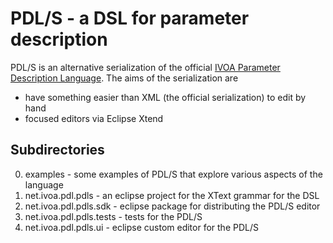 PDL/S - a DSL for parameter description
=======================================

PDL/S is an alternative serialization of the official [IVOA Parameter Description Language](http://www.ivoa.net/documents/PDL/). The aims of the serialization are

 - have something easier than XML (the official serialization) to edit by hand
 - focused editors via Eclipse Xtend
 

Subdirectories
--------------

 0. examples - some examples of PDL/S that explore various aspects of the language
 1. net.ivoa.pdl.pdls - an eclipse project for the XText grammar for the DSL
 2. net.ivoa.pdl.pdls.sdk - eclipse package for distributing the PDL/S editor
 3. net.ivoa.pdl.pdls.tests - tests for the PDL/S
 4. net.ivoa.pdl.pdls.ui - eclipse custom editor for the PDL/S
